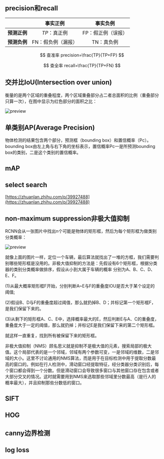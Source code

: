 ## precision和recall

|          | 事实正例       | 事实负例       |
|:--------:|:----------:|:----------:|
| **预测正例** | *TP*：真正例   | FP：假正例（误报） |
| **预测负例** | FN：假负例（漏报） | TN：真负例     |

$$
查准率 precision=\frac{TP}{TP+FP}
$$

$$
查全率 recall=\frac{TP}{TP+FN}
$$

## 交并比IoU(Intersection over union)

衡量的是两个区域的重叠程度，两个区域重叠部分占二者总面积的比例（重叠部分只算一次），在图中显示为红色部分的面积之比：

![preview](https://pic3.zhimg.com/v2-11ed1bf4a882ee38f9ea1f73a2593472_r.jpg)

## 单类别AP(Average Precision)

物体检测的结果包含两个部分，预测框（bounding box）和置信概率（Pc）。bounding box由左上角与右下角的坐标表示，置信概率Pc一是所预测bounding box的类别，二是这个类别的置信概率。





## mAP





## select search



[https://zhuanlan.zhihu.com/p/39927488](https://zhuanlan.zhihu.com/p/39927488)





## non-maximum suppression非极大值抑制

RCNN会从一张图片中找出n个可能是物体的矩形框，然后为每个矩形框为做类别分类概率：

![preview](https://pic1.zhimg.com/80/v2-19c03377416e437a288e29bd27e97c14_hd.png)

就像上面的图片一样，定位一个车辆，最后算法就找出了一堆的方框，我们需要判别哪些矩形框是没用的。非极大值抑制的方法是：先假设有6个矩形框，根据分类器的类别分类概率做排序，假设从小到大属于车辆的概率 分别为A、B、C、D、E、F。

(1)从最大概率矩形框F开始，分别判断A~E与F的重叠度IOU是否大于某个设定的阈值;

(2)假设B、D与F的重叠度超过阈值，那么就扔掉B、D；并标记第一个矩形框F，是我们保留下来的。

(3)从剩下的矩形框A、C、E中，选择概率最大的E，然后判断E与A、C的重叠度，重叠度大于一定的阈值，那么就扔掉；并标记E是我们保留下来的第二个矩形框。

就这样一直重复，找到所有被保留下来的矩形框。

非极大值抑制（NMS）顾名思义就是抑制不是极大值的元素，搜索局部的极大值。这个局部代表的是一个邻域，邻域有两个参数可变，一是邻域的维数，二是邻域的大小。这里不讨论通用的NMS算法，而是用于在目标检测中用于提取分数最高的窗口的。例如在行人检测中，滑动窗口经提取特征，经分类器分类识别后，每个窗口都会得到一个分数。但是滑动窗口会导致很多窗口与其他窗口存在包含或者大部分交叉的情况。这时就需要用到NMS来选取那些邻域里分数最高（是行人的概率最大），并且抑制那些分数低的窗口。



## SIFT





## HOG





## canny边界检测



## log loss
